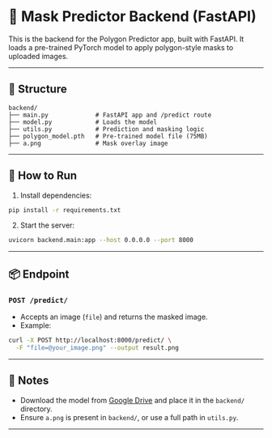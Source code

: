 # 🧠 Mask Predictor Backend (FastAPI)

This is the backend for the Polygon Predictor app, built with FastAPI. It loads a pre-trained PyTorch model to apply polygon-style masks to uploaded images.

---

## 📁 Structure

```
backend/
├── main.py             # FastAPI app and /predict route
├── model.py            # Loads the model
├── utils.py            # Prediction and masking logic
├── polygon_model.pth   # Pre-trained model file (75MB)
├── a.png               # Mask overlay image
```

---

## 🚀 How to Run

1. Install dependencies:

```bash
pip install -r requirements.txt
```

2. Start the server:

```bash
uvicorn backend.main:app --host 0.0.0.0 --port 8000
```

---

## 📦 Endpoint

### `POST /predict/`

- Accepts an image (`file`) and returns the masked image.
- Example:

```bash
curl -X POST http://localhost:8000/predict/ \
  -F "file=@your_image.png" --output result.png
```

---

## 🔗 Notes

- Download the model from [Google Drive](https://drive.google.com/file/d/1tGUienHqq33j7BLKv2_mK4q8fIFFnTgS/view?usp=sharing) and place it in the `backend/` directory.
- Ensure `a.png` is present in `backend/`, or use a full path in `utils.py`.

---
